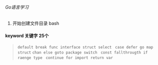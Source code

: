 ###### Go语言学习
1. 开始创建文件目录
bash


#### keyword 关键字 25个

> `default break func interface struct select`
> ` case defer go map struct`
> `chan else goto package switch `
> `const fallthrougth if raenge type `
> `continue for import return var `
